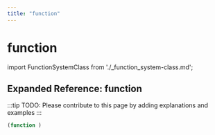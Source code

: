 ```yaml
---
title: "function"
---
```


# function

import FunctionSystemClass from './_function_system-class.md';

<FunctionSystemClass />

## Expanded Reference: function

:::tip
TODO: Please contribute to this page by adding explanations and examples
:::

```lisp
(function )
```
